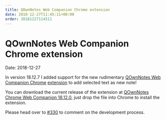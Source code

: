 ```yaml
---
title: QOwnNotes Web Companion Chrome extension
date: 2018-12-27T11:45:11+00:00
order: 20181227114511
---
```


# QOwnNotes Web Companion Chrome extension

<v-subheader class="blog">Date: 2018-12-27</v-subheader>

In version 18.12.7 I added support for the new rudimentary [QOwnNotes Web Companion ](https://github.com/qownnotes/chrome-web-companion/)[Chrome](https://github.com/qownnotes/chrome-web-companion/) [extension](https://github.com/qownnotes/chrome-web-companion/) to add selected text as new note!

You can download the current release of the extension at [QOwnNotes Chrome Web Companion 18.12.0](https://github.com/qownnotes/chrome-web-companion/releases/tag/18.12.0), just drop the file into Chrome to install the extension.

Please head over to [\#330](https://github.com/pbek/QOwnNotes/issues/330) to comment on the development process.
